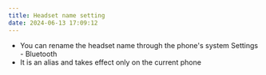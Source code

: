 ```yaml
---
title: Headset name setting
date: 2024-06-13 17:09:12
---
```


- You can rename the headset name through the phone's system Settings - Bluetooth
- It is an alias and takes effect only on the current phone
